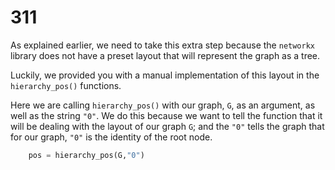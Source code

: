 # 311

As explained earlier, we need to take this extra step because the `networkx` library does not have a preset layout that will represent the graph as a tree.

Luckily, we provided you with a manual implementation of this layout in the `hierarchy_pos()` functions.

Here we are calling `hierarchy_pos()` with our graph, `G`, as an argument, as well as the string `"0"`. We do this because we want to tell the function that it will be dealing with the layout of our graph `G`; and the `"0"` tells the graph that for our graph, `"0"` is the identity of the root node.

```python
    pos = hierarchy_pos(G,"0")
```

